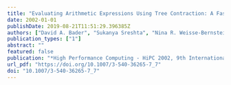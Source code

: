 ```yaml
---
title: "Evaluating Arithmetic Expressions Using Tree Contraction: A Fast and Scalable Parallel Implementation for Symmetric Multiprocessors (SMPs) (Extended Abstract)"
date: 2002-01-01
publishDate: 2019-08-21T11:51:29.396385Z
authors: ["David A. Bader", "Sukanya Sreshta", "Nina R. Weisse-Bernstein"]
publication_types: ["1"]
abstract: ""
featured: false
publication: "*High Performance Computing - HiPC 2002, 9th International Conference, Bangalore, India, December 18-21, 2002, Proceedings*"
url_pdf: "https://doi.org/10.1007/3-540-36265-7_7"
doi: "10.1007/3-540-36265-7_7"
---
```


